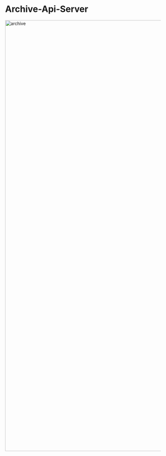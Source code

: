 # Archive-Api-Server


<img width="1391" alt="archive" src="https://user-images.githubusercontent.com/37873745/163657258-e86ea2c0-6fd1-433d-94e9-2953de038896.png">
